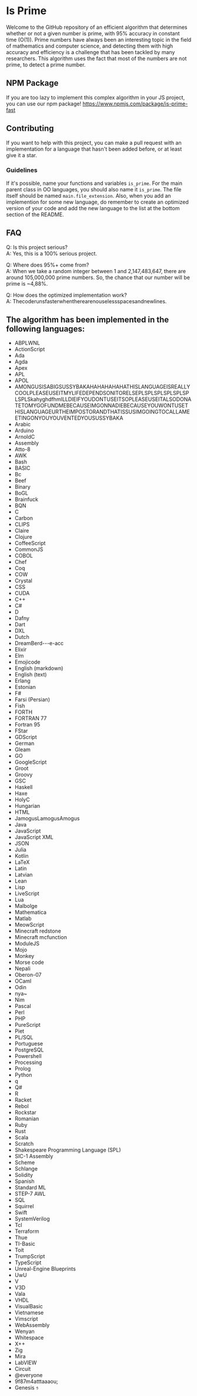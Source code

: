 # Is Prime

Welcome to the GitHub repository of an efficient algorithm that determines whether or not a given number is prime, with 95% accuracy in constant time (O(1)). Prime numbers have always been an interesting topic in the field of mathematics and computer science, and detecting them with high accuracy and efficiency is a challenge that has been tackled by many researchers. This algorithm uses the fact that most of the numbers are not prime, to detect a prime number.

## NPM Package

If you are too lazy to implement this complex algorithm in your JS project, you can use our npm package! https://www.npmjs.com/package/is-prime-fast

## Contributing

If you want to help with this project, you can make a pull request with an implementation for a language that hasn't been added before, or at least give it a star.

### Guidelines

If it's possible, name your functions and variables `is_prime`. For the main parent class in OO languages, you should also name it `is_prime`. The file itself should be named `main.file_extension`. Also, when you add an implemention for some new language, do remember to create an optimized version of your code and add the new language to the list at the bottom section of the README.

## FAQ

Q: Is this project serious?<br />
A: Yes, this is a 100% serious project.

Q: Where does 95%+ come from?<br />
A: When we take a random integer between 1 and 2,147,483,647, there are around 105,000,000 prime numbers. So, the chance that our number will be prime is ~4,88%.

Q: How does the optimized implementation work?<br />
A: Thecoderunsfasterwhentherearenouselessspacesandnewlines.

## The algorithm has been implemented in the following languages:

- ABPLWNL
- ActionScript
- Ada
- Agda
- Apex
- APL
- APOL
- AMONGUSISABIGSUSSYBAKAHAHAHAHAHATHISLANGUAGEISREALLYCOOLPLEASEUSEITMYLIFEDEPENDSONITORELSEPLSPLSPLSPLSPLSPLSPLSkahyghdfhmILLDIEIFYOUDONTUSEITSOPLEASEUSEITALSODONATETOMYGOFUNDMEBECAUSEIMGONNADIEBECAUSEYOUWONTUSETHISLANGUAGEURTHEIMPOSTORANDTHATISSUSIMGOINGTOCALLAMEETINGONYOUYOUVENTEDYOUSUSSYBAKA
- Arabic
- Arduino
- ArnoldC
- Assembly
- Atto-8
- AWK
- Bash
- BASIC
- Bc
- Beef
- Binary
- BoGL
- Brainfuck
- BQN
- C
- Carbon
- CLIPS
- Claire
- Clojure
- CoffeeScript
- CommonJS
- COBOL
- Chef
- Coq
- COW
- Crystal
- CSS
- CUDA
- C++
- C#
- D
- Dafny
- Dart
- DXL
- Dutch
- DreamBerd---e-acc
- Elixir
- Elm
- Emojicode
- English (markdown)
- English (text)
- Erlang
- Estonian
- F#
- Farsi (Persian)
- Fish
- FORTH
- FORTRAN 77
- Fortran 95
- FStar
- GDScript
- German
- Gleam
- GO
- GoogleScript
- Groot
- Groovy
- GSC
- Haskell
- Haxe
- HolyC
- Hungarian
- HTML
- JamogusLamogusAmogus
- Java
- JavaScript
- JavaScript XML
- JSON
- Julia
- Kotlin
- LaTeX
- Latin
- Latvian
- Lean
- Lisp
- LiveScript
- Lua
- Malbolge
- Mathematica
- Matlab
- MeowScript
- Minecraft redstone
- Minecraft mcfunction
- ModuleJS
- Mojo
- Monkey
- Morse code
- Nepali
- Oberon-07
- OCaml
- Odin
- nya~
- Nim
- Pascal
- Perl
- PHP
- PureScript
- Piet
- PL/SQL
- Portuguese
- PostgreSQL
- Powershell
- Processing
- Prolog
- Python
- q
- Q#
- R
- Racket
- Rebol
- Rockstar
- Romanian
- Ruby
- Rust
- Scala
- Scratch
- Shakespeare Programming Language (SPL)
- SIC-1 Assembly
- Scheme
- Schlange
- Solidity
- Spanish
- Standard ML
- STEP-7 AWL
- SQL
- Squirrel
- Swift
- SystemVerilog
- Tcl
- Terraform
- Thue
- TI-Basic
- Toit
- TrumpScript
- TypeScript
- Unreal-Engine Blueprints
- UwU
- V
- V3D
- Vala
- VHDL
- VisualBasic
- Vietnamese
- Vimscript
- WebAssembly
- Wenyan
- Whitespace
- X++
- Zig
- Mira
- LabVIEW
- Circuit
- @everyone
- 9f87m4atttaaaou;
- Genesis 𐤁
